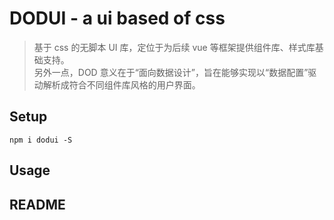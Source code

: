 # DODUI - a ui based of css
> 基于 css 的无脚本 UI 库，定位于为后续 vue 等框架提供组件库、样式库基础支持。  
> 另外一点，DOD 意义在于“面向数据设计”，旨在能够实现以“数据配置”驱动解析成符合不同组件库风格的用户界面。

## Setup
```npm
npm i dodui -S
```

## Usage


## README

